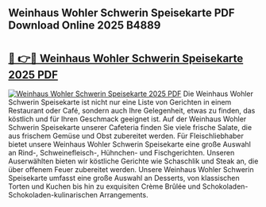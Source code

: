 ## Weinhaus Wohler Schwerin Speisekarte PDF Download Online 2025 B4889

# <h2><a href="http://gc7p1e.nevu.top/?p=Weinhaus+Wohler+Schwerin+Speisekarte">🔗 👉🔴 Weinhaus Wohler Schwerin Speisekarte 2025 PDF</a></h2>

[![Weinhaus Wohler Schwerin Speisekarte 2025 PDF](https://i.imgur.com/dBaPXMq.png)](http://gc7p1e.nevu.top/?p=Weinhaus+Wohler+Schwerin+Speisekarte)
Die Weinhaus Wohler Schwerin Speisekarte ist nicht nur eine Liste von Gerichten in einem Restaurant oder Café, sondern auch Ihre Gelegenheit, etwas zu finden, das köstlich und für Ihren Geschmack geeignet ist. Auf der Weinhaus Wohler Schwerin Speisekarte unserer Cafeteria finden Sie viele frische Salate, die aus frischem Gemüse und Obst zubereitet werden. Für Fleischliebhaber bietet unsere Weinhaus Wohler Schwerin Speisekarte eine große Auswahl an Rind-, Schweinefleisch-, Hühnchen- und Fischgerichten. Unseren Auserwählten bieten wir köstliche Gerichte wie Schaschlik und Steak an, die über offenem Feuer zubereitet werden. Unsere Weinhaus Wohler Schwerin Speisekarte umfasst eine große Auswahl an Desserts, von klassischen Torten und Kuchen bis hin zu exquisiten Crème Brûlée und Schokoladen-Schokoladen-kulinarischen Arrangements.
